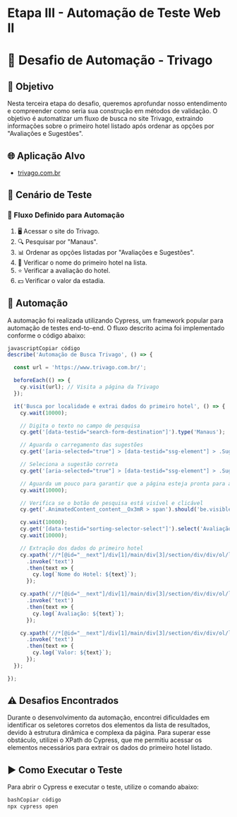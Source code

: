 # Etapa III - Automação de Teste Web II

# 🧪 Desafio de Automação - Trivago

## 🎯 Objetivo

Nesta terceira etapa do desafio, queremos aprofundar nosso entendimento e compreender como seria sua construção em métodos de validação. O objetivo é automatizar um fluxo de busca no site Trivago, extraindo informações sobre o primeiro hotel listado após ordenar as opções por "Avaliações e Sugestões".

## 🌐 Aplicação Alvo

- [trivago.com.br](https://www.trivago.com.br/)

## 📝 Cenário de Teste

### 🚀 Fluxo Definido para Automação

1. 🖥️ Acessar o site do Trivago.
2. 🔍 Pesquisar por "Manaus".
3. 📊 Ordenar as opções listadas por "Avaliações e Sugestões".
4. 🏨 Verificar o nome do primeiro hotel na lista.
5. ⭐ Verificar a avaliação do hotel.
6. 💵 Verificar o valor da estadia.

## 🤖 Automação

A automação foi realizada utilizando Cypress, um framework popular para automação de testes end-to-end. O fluxo descrito acima foi implementado conforme o código abaixo:

```jsx
javascriptCopiar código
describe('Automação de Busca Trivago', () => {

  const url = 'https://www.trivago.com.br/';

  beforeEach(() => {
    cy.visit(url); // Visita a página da Trivago
  });

  it('Busca por localidade e extrai dados do primeiro hotel', () => {
    cy.wait(10000);

    // Digita o texto no campo de pesquisa
    cy.get('[data-testid="search-form-destination"]').type('Manaus');

    // Aguarda o carregamento das sugestões
    cy.get('[aria-selected="true"] > [data-testid="ssg-element"] > .Suggestion_wrapper__wXhL2 > .Suggestion_textSection__ihJDz > .Suggestion_suggestionHighlight__8bFMG').should('be.visible');

    // Seleciona a sugestão correta
    cy.get('[aria-selected="true"] > [data-testid="ssg-element"] > .Suggestion_wrapper__wXhL2 > .Suggestion_textSection__ihJDz > .Suggestion_suggestionHighlight__8bFMG').contains('Manaus').click();

    // Aguarda um pouco para garantir que a página esteja pronta para a próxima ação
    cy.wait(10000);

    // Verifica se o botão de pesquisa está visível e clicável
    cy.get('.AnimatedContent_content__Ox3mR > span').should('be.visible').click({ force: true });

    cy.wait(10000);
    cy.get('[data-testid="sorting-selector-select"]').select('Avaliação e sugestões');
    cy.wait(10000);

    // Extração dos dados do primeiro hotel
    cy.xpath('//*[@id="__next"]/div[1]/main/div[3]/section/div/div/ol/li[1]/div/article/div[2]/div[1]/section/h2/button/span')
      .invoke('text')
      .then(text => {
        cy.log(`Nome do Hotel: ${text}`);
      });

    cy.xpath('//*[@id="__next"]/div[1]/main/div[3]/section/div/div/ol/li[1]/div/article/div[2]/div[1]/button/span/span/span/strong/span')
      .invoke('text')
      .then(text => {
        cy.log(`Avaliação: ${text}`);
      });

    cy.xpath('//*[@id="__next"]/div[1]/main/div[3]/section/div/div/ol/li[1]/div/article/div[2]/div[2]/div/div[1]/span/b')
      .invoke('text')
      .then(text => {
        cy.log(`Valor: ${text}`);
      });
  });

});

```

## ⚠️ Desafios Encontrados

Durante o desenvolvimento da automação, encontrei dificuldades em identificar os seletores corretos dos elementos da lista de resultados, devido à estrutura dinâmica e complexa da página. Para superar esse obstáculo, utilizei o XPath do Cypress, que me permitiu acessar os elementos necessários para extrair os dados do primeiro hotel listado.

## ▶️ Como Executar o Teste

Para abrir o Cypress e executar o teste, utilize o comando abaixo:

```bash
bashCopiar código
npx cypress open

```